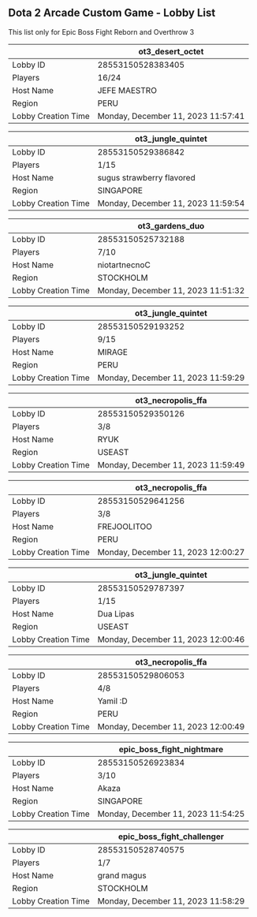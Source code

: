 ## Dota 2 Arcade Custom Game - Lobby List

This list only for Epic Boss Fight Reborn and Overthrow 3

|  | ot3_desert_octet |
| ------ | ------ |
| Lobby ID | 28553150528383405 |
| Players | 16/24 |
| Host Name | JEFE MAESTRO |
| Region | PERU |
| Lobby Creation Time | Monday, December 11, 2023 11:57:41 |


|  | ot3_jungle_quintet |
| ------ | ------ |
| Lobby ID | 28553150529386842 |
| Players | 1/15 |
| Host Name | sugus strawberry flavored |
| Region | SINGAPORE |
| Lobby Creation Time | Monday, December 11, 2023 11:59:54 |


|  | ot3_gardens_duo |
| ------ | ------ |
| Lobby ID | 28553150525732188 |
| Players | 7/10 |
| Host Name | niotartnecnoC |
| Region | STOCKHOLM |
| Lobby Creation Time | Monday, December 11, 2023 11:51:32 |


|  | ot3_jungle_quintet |
| ------ | ------ |
| Lobby ID | 28553150529193252 |
| Players | 9/15 |
| Host Name | MIRAGE |
| Region | PERU |
| Lobby Creation Time | Monday, December 11, 2023 11:59:29 |


|  | ot3_necropolis_ffa |
| ------ | ------ |
| Lobby ID | 28553150529350126 |
| Players | 3/8 |
| Host Name | RYUK |
| Region | USEAST |
| Lobby Creation Time | Monday, December 11, 2023 11:59:49 |


|  | ot3_necropolis_ffa |
| ------ | ------ |
| Lobby ID | 28553150529641256 |
| Players | 3/8 |
| Host Name | FREJOOLITOO |
| Region | PERU |
| Lobby Creation Time | Monday, December 11, 2023 12:00:27 |


|  | ot3_jungle_quintet |
| ------ | ------ |
| Lobby ID | 28553150529787397 |
| Players | 1/15 |
| Host Name | Dua Lipas |
| Region | USEAST |
| Lobby Creation Time | Monday, December 11, 2023 12:00:46 |


|  | ot3_necropolis_ffa |
| ------ | ------ |
| Lobby ID | 28553150529806053 |
| Players | 4/8 |
| Host Name | Yamil :D |
| Region | PERU |
| Lobby Creation Time | Monday, December 11, 2023 12:00:49 |


|  | epic_boss_fight_nightmare |
| ------ | ------ |
| Lobby ID | 28553150526923834 |
| Players | 3/10 |
| Host Name | Akaza |
| Region | SINGAPORE |
| Lobby Creation Time | Monday, December 11, 2023 11:54:25 |


|  | epic_boss_fight_challenger |
| ------ | ------ |
| Lobby ID | 28553150528740575 |
| Players | 1/7 |
| Host Name | grand magus |
| Region | STOCKHOLM |
| Lobby Creation Time | Monday, December 11, 2023 11:58:29 |


